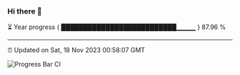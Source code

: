 ### Hi there 👋

⏳ Year progress { ██████████████████████████▁▁▁▁ } 87.96 %

---

⏰ Updated on Sat, 18 Nov 2023 00:58:07 GMT

![Progress Bar CI](https://github.com/JuvenileQ/Progress-Bar-CI/workflows/main/badge.svg)

